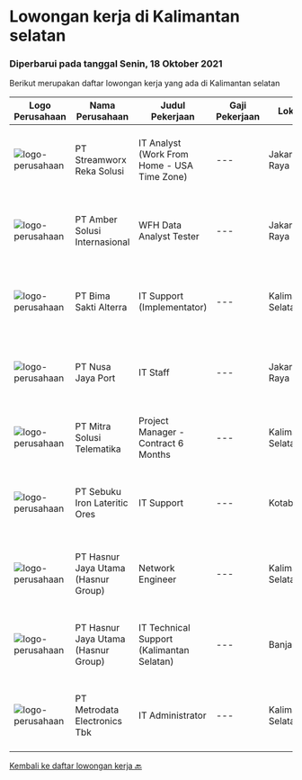 
  # Lowongan kerja di Kalimantan selatan

  ### Diperbarui pada tanggal Senin, 18 Oktober 2021

  Berikut merupakan daftar lowongan kerja yang ada di Kalimantan selatan

  |Logo Perusahaan | Nama Perusahaan | Judul Pekerjaan | Gaji Pekerjaan | Lokasi | Deskripsi | Tanggal diunggah | Pranala |
  | -------------- | --------------- | --------------- | --------- | --------- | -------------- | ------- | ----------- |
  |![logo-perusahaan](https://image-service-cdn.seek.com.au/cd7e06fc22850c741eb8275c78b78d2cd1ec15f8/ee4dce1061f3f616224767ad58cb2fc751b8d2dc)|PT Streamworx Reka Solusi|IT Analyst (Work From Home - USA Time Zone)|---|Jakarta Raya|Responsibilities: Troubleshoot and improve existing processes: This can include processes that are written in JavaScript, or REST/SOAP Processes....|Jumat, 03 September 2021|https://www.jobstreet.co.id/id/job/it-analyst-work-from-home-usa-time-zone-3617936?token=0~1a8ba6a6-c451-48cc-ab53-682ee3cf495f&sectionRank=1&jobId=jobstreet-id-job-3617936|
|![logo-perusahaan](https://us.123rf.com/450wm/pavelstasevich/pavelstasevich1811/pavelstasevich181101027/112815900-stock-vector-no-image-available-icon-flat-vector.jpg?ver=6)|PT Amber Solusi Internasional|WFH Data Analyst Tester|---|Jakarta Raya|Duties and Responsibilities: Update pricing list (check UOM, Price level) to HighJump and Netsuite Update product data details Create script using...|Kamis, 26 Agustus 2021|https://www.jobstreet.co.id/id/job/wfh-data-analyst-tester-3610595?token=0~1a8ba6a6-c451-48cc-ab53-682ee3cf495f&sectionRank=2&jobId=jobstreet-id-job-3610595|
|![logo-perusahaan](https://image-service-cdn.seek.com.au/3b449304b19b7a5909fe2d6166b69cb2e3dfc9ad/ee4dce1061f3f616224767ad58cb2fc751b8d2dc)|PT Bima Sakti Alterra|IT Support (Implementator)|---|Kalimantan Selatan|Deskripsi pekerjaan: membantu mengumpulkan informasi pengguna wajib pajak. Membantu melakukan instalasi POS dan BimaPHR. Memastikan data terkirim ke...|Kamis, 16 September 2021|https://www.jobstreet.co.id/id/job/it-support-implementator-3630018?token=0~1a8ba6a6-c451-48cc-ab53-682ee3cf495f&sectionRank=3&jobId=jobstreet-id-job-3630018|
|![logo-perusahaan](https://image-service-cdn.seek.com.au/5efd9c26cc2f068558e570ebf62385fcde9bc58e/ee4dce1061f3f616224767ad58cb2fc751b8d2dc)|PT Nusa Jaya Port|IT Staff|---|Jakarta Raya|Requirements : Bachelor degree form reputable university majoring IT Have a good skills in IT Have a good knowledge about programming, installation...|Rabu, 25 Agustus 2021|https://www.jobstreet.co.id/id/job/it-staff-3609326?token=0~1a8ba6a6-c451-48cc-ab53-682ee3cf495f&sectionRank=4&jobId=jobstreet-id-job-3609326|
|![logo-perusahaan](https://image-service-cdn.seek.com.au/9b5f919bd8ffbcaf06c034033d2c53ba0d0ad556/ee4dce1061f3f616224767ad58cb2fc751b8d2dc)|PT Mitra Solusi Telematika|Project Manager -  Contract 6 Months|---|Kalimantan Selatan|Responsibilities: To monitor the Minestar deployment across hundreds of units on project site, with good coordination to stakeholders of other IT...|Jumat, 17 September 2021|https://www.jobstreet.co.id/id/job/project-manager-contract-6-months-3631671?token=0~1a8ba6a6-c451-48cc-ab53-682ee3cf495f&sectionRank=5&jobId=jobstreet-id-job-3631671|
|![logo-perusahaan](https://image-service-cdn.seek.com.au/95503951746cc8764f63a626481a3143e0ba64a9/ee4dce1061f3f616224767ad58cb2fc751b8d2dc)|PT Sebuku Iron Lateritic Ores|IT Support|---|Kotabaru|Kandidat harus memiliki setidaknya Diploma di Teknik Informatika, Teknik (Komputer/Telekomunikasi), Ilmu Komputer/Teknologi Informasi atau setara....|Jumat, 03 September 2021|https://www.jobstreet.co.id/id/job/it-support-3617968?token=0~1a8ba6a6-c451-48cc-ab53-682ee3cf495f&sectionRank=6&jobId=jobstreet-id-job-3617968|
|![logo-perusahaan](https://image-service-cdn.seek.com.au/ce6f66b5ddea48c0961eddc201a535616844de99/ee4dce1061f3f616224767ad58cb2fc751b8d2dc)|PT Hasnur Jaya Utama (Hasnur Group)|Network Engineer|---|Kalimantan Selatan|Job Descriptions: Configure and install various network devices and services (e.g. routers, switches, firewalls, VPV, QoS) Perform network maintenance...|Minggu, 12 September 2021|https://www.jobstreet.co.id/id/job/network-engineer-3616886?token=0~1a8ba6a6-c451-48cc-ab53-682ee3cf495f&sectionRank=7&jobId=jobstreet-id-job-3616886|
|![logo-perusahaan](https://image-service-cdn.seek.com.au/ce6f66b5ddea48c0961eddc201a535616844de99/ee4dce1061f3f616224767ad58cb2fc751b8d2dc)|PT Hasnur Jaya Utama (Hasnur Group)|IT Technical Support (Kalimantan Selatan)|---|Banjarbaru|Requirement: Age between 25 - 28 years old Candidate must possess at least a Bachelor's Degree, Engineering (Computer/Telecommunication) or equivalent...|Selasa, 24 Agustus 2021|https://www.jobstreet.co.id/id/job/it-technical-support-kalimantan-selatan-3607706?token=0~1a8ba6a6-c451-48cc-ab53-682ee3cf495f&sectionRank=8&jobId=jobstreet-id-job-3607706|
|![logo-perusahaan](https://image-service-cdn.seek.com.au/0d75518309b56a3cff39daa569b0ba02cc7a22f2/ee4dce1061f3f616224767ad58cb2fc751b8d2dc)|PT Metrodata Electronics Tbk|IT Administrator|---|Kalimantan Selatan|IT Admin Perform and record any tickets from any input request from users into IT Ticketing system (Manage Engine) Assisting helpdesk team during the...|Sabtu, 11 September 2021|https://www.jobstreet.co.id/id/job/it-administrator-1028956475?token=0~1a8ba6a6-c451-48cc-ab53-682ee3cf495f&sectionRank=9&jobId=jobstreet-id-job-1028956475|


  [Kembali ke daftar lowongan kerja 🔙](../README.md#daftar-lowongan-kerja)
  